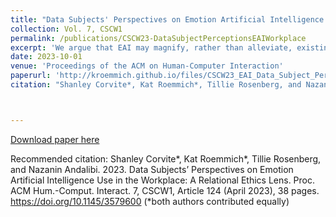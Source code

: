 ```yaml
---
title: "Data Subjects' Perspectives on Emotion Artificial Intelligence Use in the Workplace: A Relational Ethics Lens"
collection: Vol. 7, CSCW1
permalink: /publications/CSCW23-DataSubjectPerceptionsEAIWorkplace
excerpt: 'We argue that EAI may magnify, rather than alleviate, existing challenges data subjects face in the workplace and suggest that some EAI-inflicted harms would persist even if concerns of EAI’s accuracy and bias are addressed.'
date: 2023-10-01
venue: 'Proceedings of the ACM on Human-Computer Interaction'
paperurl: 'http://kroemmich.github.io/files/CSCW23_EAI_Data_Subject_Perceptions_Workplace.pdf'
citation: "Shanley Corvite*, Kat Roemmich*, Tillie Rosenberg, and Nazanin Andalibi. 2023. Data Subjects’ Perspectives on Emotion Artificial Intelligence Use in the Workplace: A Relational Ethics Lens. Proc. ACM Hum.-Comput. Interact. 7, CSCW1, Article 124 (April 2023), 38 pages. https://doi.org/10.1145/3579600. *Co-first authors contributed equally to this work."



---
```



[Download paper here](https://kroemmich.github.io/files/CSCW23_EAI_Data_Subject_Perceptions_Workplace.pdf)


Recommended citation: Shanley Corvite*, Kat Roemmich*, Tillie Rosenberg, and Nazanin Andalibi. 2023. Data Subjects’ Perspectives on Emotion Artificial Intelligence Use in the Workplace: A Relational Ethics Lens. Proc. ACM Hum.-Comput. Interact. 7, CSCW1, Article 124 (April 2023), 38 pages. https://doi.org/10.1145/3579600 (*both authors contributed equally)
